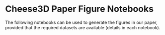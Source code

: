 # Cheese3D Paper Figure Notebooks

The following notebooks can be used to generate the figures in our paper, provided that the required datasets are available (details in each notebook).
